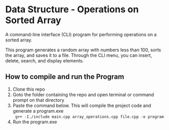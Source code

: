 # Data Structure - Operations on Sorted Array

A command-line interface (CLI) program for performing operations on a sorted array.

This program generates a random array with numbers less than 100, sorts the array, and saves it to a file. Through the CLI menu, you can insert, delete, search, and display elements.


## How to compile and run the Program

1. Clone this repo
2. Goto the folder containing the repo and open terminal or command prompt on that directory
3. Paste the command below. This will compile the project code and generate a program.exe<br>
``` g++ -I./include main.cpp array_operations.cpp file.cpp -o program```
5. Run the program.exe
